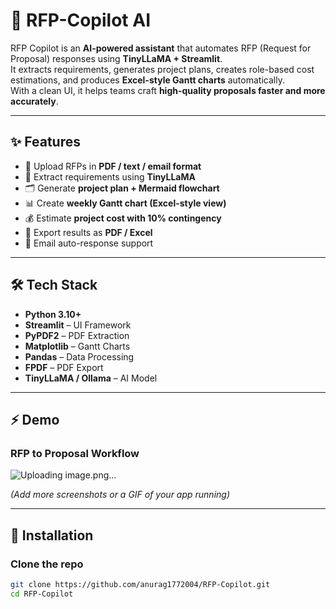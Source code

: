 # 🚀 RFP-Copilot AI

RFP Copilot is an **AI-powered assistant** that automates RFP (Request for Proposal) responses using **TinyLLaMA + Streamlit**.  
It extracts requirements, generates project plans, creates role-based cost estimations, and produces **Excel-style Gantt charts** automatically.  
With a clean UI, it helps teams craft **high-quality proposals faster and more accurately**.

---

## ✨ Features
- 📄 Upload RFPs in **PDF / text / email format**
- 🤖 Extract requirements using **TinyLLaMA**
- 🗂️ Generate **project plan + Mermaid flowchart**
- 📊 Create **weekly Gantt chart (Excel-style view)**
- 💰 Estimate **project cost with 10% contingency**
- 📑 Export results as **PDF / Excel**
- 📨 Email auto-response support

---

## 🛠 Tech Stack
- **Python 3.10+**
- **Streamlit** – UI Framework
- **PyPDF2** – PDF Extraction
- **Matplotlib** – Gantt Charts
- **Pandas** – Data Processing
- **FPDF** – PDF Export
- **TinyLLaMA / Ollama** – AI Model

---

## ⚡️ Demo
### RFP to Proposal Workflow
![Uploading image.png…]()


*(Add more screenshots or a GIF of your app running)*

---

## 🚀 Installation

### Clone the repo
```bash
git clone https://github.com/anurag1772004/RFP-Copilot.git
cd RFP-Copilot
